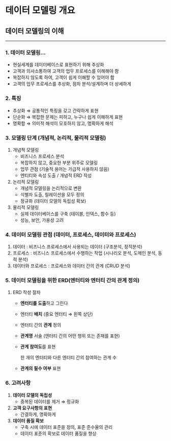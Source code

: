 # 데이터 모델링 개요



## 데이터 모델링의 이해

---

### 1. 데이터 모델링...

- 현실세계를 데이터베이스로 표현하기 위해 추상화
- 고객과 의사소통하여 고객의 업무 프로세스를 이해해야 함
- 복잡하지 않도록 하여, 고객이 쉽게 이해할 수 있어야 함
- 고객의 업무 프로세스를 추상화, 점차 분석/설계하며 더 상세하게

### 2. 특징

- 추상화 ⇒ 공통적인 특징을 갖고 간략하게 표현
- 단순화 ⇒ 복잡한 문제는 피하고, 누구나 쉽게 이해하게 표현
- 명확함 ⇒ 의미적 해석이 모호하지 않고, 명확하게 해석

### 3. 모델링 단계 (개념적, 논리적, 물리적 모델링)

1. 개념적 모델링
    - 비즈니스 프로세스 분석
    - 복잡하지 않고, 중요한 부분 위주로 모델링
    - 업무 관점 (기술적 용어는 가급적 사용하지 않음)
    - 엔티티와 속성 도출 / 개념적 ERD 작성
2. 논리적 모델링
    - 개념적 모델링을 논리적으로 변환
    - 식별자 도출, 릴레이션을 모두 정의
    - 정규화 (데이터 모델의 독립성 확보)
3. 물리적 모델링
    - 실제 데이터베이스를 구축 (테이블, 인덱스, 함수 등)
    - 성능, 보안, 가용성 고려

### 4. 데이터 모델링 관점 (데이터, 프로세스, 데이터와 프로세스)

1. 데이터 : 비즈니스 프로세스에서 사용되는 데이터 (구조분석, 정적분석)
2. 프로세스 : 비즈니스 프로세스에서 수행하는 작업 (시나리오 분석, 도메인 분석, 동적 분석)
3. 데이터와 프로세스 : 프로세스와 데이터 간의 관계 (CRUD 분석)

### 5. 데이터 모델링을 위한 ERD(엔터티와 엔터티 간의 관계 정의)

1. ERD 작성 절차
    - **엔터티를 도출**하고 그린다
    - 엔터티 **배치**  (중요 엔터티 ⇒ 왼쪽 상단)
    - 엔터티 간의 **관계** 정의
    - **관계명** 서술 (엔터티 간의 어떤 행위 또는 존재를 표현)
    - **관계 참여도**를 표현

        한 개의 엔터티와 다른 엔터티 간의 참여하는 관계 수

    - **관계의 필수 여부** 표현

### 6. 고려사항

1. **데이터 모델의 독립성**
    - 중복된 데이터를 제거 ⇒ 정규화
2. **고객 요구사항의 표현**
    - 간결하게, 명확하게
3. **데이터 품질 확보**
    - 구축 시에 데이터 표준을 정의, 표준 준수율의 관리
    - 데이터 표준의 확보로 데이터 품질을 향상